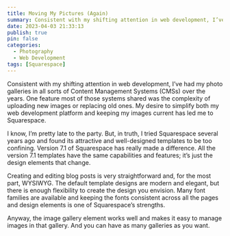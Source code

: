 ```yaml
---
title: Moving My Pictures (Again)
summary: Consistent with my shifting attention in web development, I’ve had my photo galleries in all sorts of Content Management Systems (CMSs) over the years. One feature most of those systems shared was the complexity of uploading new images or replacing old ones. My desire to simplify both my web development platform and keeping my images current has led me to Squarespace.
date: 2023-04-03 21:33:13
publish: true
pin: false
categories:
  - Photography
  - Web Development
tags: [Squarespace]
---
```


Consistent with my shifting attention in web development, I’ve had my photo galleries in all sorts of Content Management Systems (CMSs) over the years. One feature most of those systems shared was the complexity of uploading new images or replacing old ones. My desire to simplify both my web development platform and keeping my images current has led me to Squarespace.

<!--more-->

I know, I’m pretty late to the party. But, in truth, I tried Squarespace several years ago and found its attractive and well-designed templates to be too confining. Version 7.1 of Squarespace has really made a difference. All the version 7.1 templates have the same capabilities and features; it’s just the design elements that change.

Creating and editing blog posts is very straightforward and, for the most part, WYSIWYG. The default template designs are modern and elegant, but there is enough flexibility to create the design you envision. Many font families are available and keeping the fonts consistent across all the pages and design elements is one of Squarespace’s strengths.

Anyway, the image gallery element works well and makes it easy to manage images in that gallery. And you can have as many galleries as you want.
